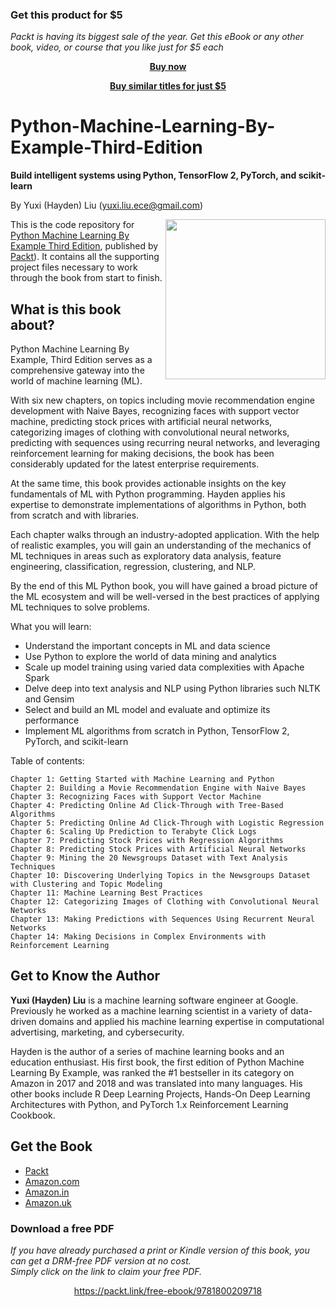 
### Get this product for $5

<i>Packt is having its biggest sale of the year. Get this eBook or any other book, video, or course that you like just for $5 each</i>


<b><p align='center'>[Buy now](https://packt.link/9781800209718)</p></b>


<b><p align='center'>[Buy similar titles for just $5](https://subscription.packtpub.com/search)</p></b>


# Python-Machine-Learning-By-Example-Third-Edition
**Build intelligent systems using Python, TensorFlow 2, PyTorch, and scikit-learn**

By Yuxi (Hayden) Liu (yuxi.liu.ece@gmail.com)

<a href="https://www.amazon.com/dp/1800209711"><img src="https://images-na.ssl-images-amazon.com/images/I/51PaVPcRYnL._SX404_BO1,204,203,200_.jpg" alt="" height="256px" align="right"></a>

This is the code repository for [Python Machine Learning By Example Third Edition](https://www.amazon.com/dp/1800209711), published by [Packt](https://www.packtpub.com/product/python-machine-learning-by-example-third-edition/9781800209718)). It contains all the supporting project files necessary to work through the book from start to finish.

## What is this book about?
Python Machine Learning By Example, Third Edition serves as a comprehensive gateway into the world of machine learning (ML).

With six new chapters, on topics including movie recommendation engine development with Naive Bayes, recognizing faces with support vector machine, predicting stock prices with artificial neural networks, categorizing images of clothing with convolutional neural networks, predicting with sequences using recurring neural networks, and leveraging reinforcement learning for making decisions, the book has been considerably updated for the latest enterprise requirements.

At the same time, this book provides actionable insights on the key fundamentals of ML with Python programming. Hayden applies his expertise to demonstrate implementations of algorithms in Python, both from scratch and with libraries.

Each chapter walks through an industry-adopted application. With the help of realistic examples, you will gain an understanding of the mechanics of ML techniques in areas such as exploratory data analysis, feature engineering, classification, regression, clustering, and NLP.

By the end of this ML Python book, you will have gained a broad picture of the ML ecosystem and will be well-versed in the best practices of applying ML techniques to solve problems.


What you will learn:
* Understand the important concepts in ML and data science
* Use Python to explore the world of data mining and analytics
* Scale up model training using varied data complexities with Apache Spark
* Delve deep into text analysis and NLP using Python libraries such NLTK and Gensim
* Select and build an ML model and evaluate and optimize its performance
* Implement ML algorithms from scratch in Python, TensorFlow 2, PyTorch, and scikit-learn

Table of contents:
```
Chapter 1: Getting Started with Machine Learning and Python
Chapter 2: Building a Movie Recommendation Engine with Naive Bayes
Chapter 3: Recognizing Faces with Support Vector Machine
Chapter 4: Predicting Online Ad Click-Through with Tree-Based Algorithms
Chapter 5: Predicting Online Ad Click-Through with Logistic Regression
Chapter 6: Scaling Up Prediction to Terabyte Click Logs
Chapter 7: Predicting Stock Prices with Regression Algorithms
Chapter 8: Predicting Stock Prices with Artificial Neural Networks
Chapter 9: Mining the 20 Newsgroups Dataset with Text Analysis Techniques
Chapter 10: Discovering Underlying Topics in the Newsgroups Dataset with Clustering and Topic Modeling
Chapter 11: Machine Learning Best Practices
Chapter 12: Categorizing Images of Clothing with Convolutional Neural Networks
Chapter 13: Making Predictions with Sequences Using Recurrent Neural Networks
Chapter 14: Making Decisions in Complex Environments with Reinforcement Learning

```
 
## Get to Know the Author
**Yuxi (Hayden) Liu**
is a machine learning software engineer at Google. Previously he worked as a machine learning scientist in a variety of data-driven domains and applied his machine learning expertise in computational advertising, marketing, and cybersecurity.

Hayden is the author of a series of machine learning books and an education enthusiast. His first book, the first edition of Python Machine Learning By Example, was ranked the #1 bestseller in its category on Amazon in 2017 and 2018 and was translated into many languages. His other books include R Deep Learning Projects, Hands-On Deep Learning Architectures with Python, and PyTorch 1.x Reinforcement Learning Cookbook.

## Get the Book
* [Packt](https://www.packtpub.com/product/python-machine-learning-by-example-third-edition/9781800209718)
* [Amazon.com](https://www.amazon.com/dp/1800209711)
* [Amazon.in](https://www.amazon.in/dp/1800209711)
* [Amazon.uk](https://www.amazon.co.uk/dp/1800209711)


 
### Download a free PDF

 <i>If you have already purchased a print or Kindle version of this book, you can get a DRM-free PDF version at no cost.<br>Simply click on the link to claim your free PDF.</i>
<p align="center"> <a href="https://packt.link/free-ebook/9781800209718">https://packt.link/free-ebook/9781800209718 </a> </p>